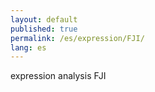 ```yaml
---
layout: default
published: true
permalink: /es/expression/FJI/
lang: es
---
```


expression analysis FJI
